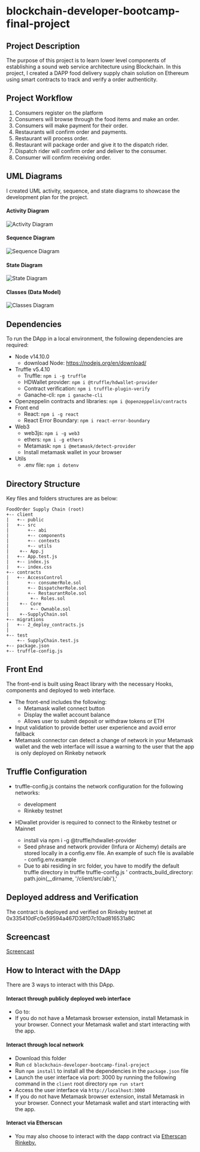 # blockchain-developer-bootcamp-final-project

## Project Description
The purpose of this project is to learn lower level components of establishing a sound web service architecture using Blockchain. 
In this project, I created a DAPP food delivery supply chain solution on Ethereum using smart contracts to track and verify a order authenticity.

## Project Workflow
1. Consumers register on the platform
2. Consumers will browse through the food items and make an order.
3. Consumers will make payment for their order.
4. Restaurants will confirm order and payments.
5. Restaurant will process order.
6. Restaurant will package order and give it to the dispatch rider.
6. Dispatch rider will confirm order and deliver to the consumer.
7. Consumer will confirm receiving order.


## UML Diagrams
I created UML activity, sequence, and state diagrams to showcase the development plan for the project.

#### Activity Diagram
![Activity Diagram](images/activity_diagram.png)

#### Sequence Diagram
![Sequence Diagram](images/sequence_diagram.png)

#### State Diagram
![State Diagram](images/state_diagram.png)

#### Classes (Data Model)
![Classes Diagram](images/class_diagram.png)


## Dependencies
To run the DApp in a local environment, the following dependencies are required:
* Node v14.10.0
  * download Node: https://nodejs.org/en/download/
* Truffle v5.4.10
  * Truffle: ``npm i -g truffle``
  * HDWallet provider:  ``npm i @truffle/hdwallet-provider``
  * Contract verification: ``npm i truffle-plugin-verify``
  * Ganache-cli: ``npm i ganache-cli``
* Openzeppelin contracts and libraries: ``npm i @openzeppelin/contracts``
* Front end 
  * React: ``npm i -g react``
  * React Error Boundary: ``npm i react-error-boundary``
* Web3
  * web3js: ``npm i -g web3``
  * ethers: ``npm i -g ethers``
  * Metamask: ``npm i @metamask/detect-provider``
  * Install metamask wallet in your browser
* Utils
  * .env file: ``npm i dotenv``

## Directory Structure
Key files and folders structures are as below:
```
FoodOrder Supply Chain (root)
+-- client
|   +-- public
|   +-- src
|       +-- abi
|       +-- components
|       +-- contexts
|       +-- utils
|    +-- App.j
|   +-- App.test.js
|   +-- index.js
|   +-- index.css
+-- contracts
|   +-- AccessControl
|       +-- consumerRole.sol
|       +-- DispatcherRole.sol
|       +-- RestaurantRole.sol
|        +-- Roles.sol
|    +-- Core
|        +-- Ownable.sol
|    +--SupplyChain.sol
+-- migrations
|   +-- 2_deploy_contracts.js 
|
+-- test
    +-- SupplyChain.test.js
+-- package.json
+-- truffle-config.js
```

## Front End
The front-end is built using React library with the necessary Hooks, components and deployed to web interface.

- The front-end includes the following:
    - Metamask wallet connect button
    - Display the wallet account balance
    - Allows user to submit deposit or withdraw tokens or ETH
-  Input validation to provide better user experience and avoid error fallback
-  Metamask connector can detect a change of network in your Metamask wallet and the web interface will issue a warning to the user that the app is only deployed on Rinkeby network


## Truffle Configuration
- truffle-config.js contains the network configuration for the following networks:
    - development
    - Rinkeby testnet

- HDwallet provider is required to connect to the Rinkeby testnet or Mainnet
    - install via npm i -g @truffle/hdwallet-provider
    - Seed phrase and network provider (Infura or Alchemy) details are stored locally in a config.env file. An example of such file is available - config.env.example
    - Due to abi residing in src folder, you have to modify the default truffle directory in truffle truffle-config.js
    ' contracts_build_directory: path.join(__dirname, '/client/src/abi'),'

## Deployed address and Verification
The contract is deployed and verified on Rinkeby testnet at 0x335410dFc0e59594a467D38fD7c10ad816531a8C

## Screencast
[Screencast](https://youtu.be/Mz9NCRcNW2Q)


## How to Interact with the DApp
There are 3 ways to interact with this DApp.
#### Interact through publicly deployed web interface
* Go to: 
* If you do not have a Metamask browser extension, install Metamask in your browser. Connect your Metamask wallet and start interacting with the app.
#### Interact through local network
  * Download this folder 
  * Run ``cd blockchain-developer-bootcamp-final-project``
  * Run ``npm install`` to install all the dependencies in the ``package.json`` file
  * Launch the user interface via port: 3000 by running the following command in the ``client`` root directory
  ``npm run start``
  * Access the user interface via ``http://localhost:3000``
  * If you do not have Metamask browser extension, install Metamask in your browser. Connect your Metamask wallet and start interacting with the app.
  
#### Interact via Etherscan
  * You may also choose to interact with the dapp contract via [Etherscan Rinkeby.](https://rinkeby.etherscan.io/address/)
